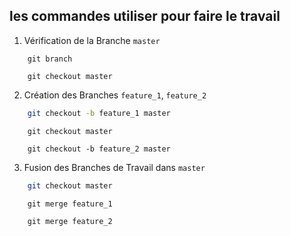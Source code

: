 
##  les commandes  utiliser  pour faire le travail 

1. Vérification de la Branche `master`

```shell
    git branch
```
```shell
    git checkout master
```
2. Création des Branches `feature_1`, `feature_2` 

```bash
    git checkout -b feature_1 master  
```
```shell
    git checkout master  
```
```shell
    git checkout -b feature_2 master  
```

3. Fusion des Branches de Travail dans `master`

```bash
    git checkout master  
```
```shell
    git merge feature_1 
```
```shell
    git merge feature_2   
```
